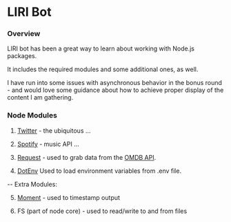 # LIRI Bot

### Overview

LIRI bot has been a great way to learn about working with Node.js packages. 

It includes the required modules and some additional ones, as well.  

I have run into some issues with asynchronous behavior in the bonus round - and would love some guidance about how to achieve proper display of the content I am gathering.

### Node Modules

1. [Twitter](https://www.npmjs.com/package/twitter) - the ubiquitous ...

2. [Spotify](https://www.npmjs.com/package/node-spotify-api) - music API ...

3. [Request](https://www.npmjs.com/package/request) - used to grab data from the [OMDB API](http://www.omdbapi.com).  

4. [DotEnv](https://www.npmjs.com/package/dotenv)
Used to load environment variables from .env file.

--
Extra Modules:

5. [Moment](https://www.npmjs.com/package/moment) - used to timestamp output


6. FS (part of node core) - used to read/write to and from files


